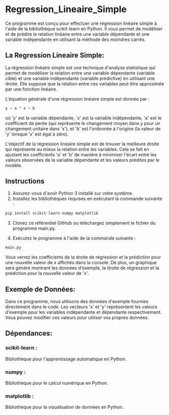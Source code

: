 # Regression_Lineaire_Simple

Ce programme est conçu pour effectuer une régression linéaire simple à l'aide de la bibliothèque scikit-learn en Python. Il vous permet de modéliser et de prédire la relation linéaire entre une variable dépendante et une variable indépendante en utilisant la méthode des moindres carrés.

## La Regression Lineaire Simple:

La régression linéaire simple est une technique d'analyse statistique qui permet de modéliser la relation entre une variable dépendante (variable cible) et une variable indépendante (variable prédictive) en utilisant une droite. Elle suppose que la relation entre ces variables peut être approximée par une fonction linéaire.

L'équation générale d'une régression linéaire simple est donnée par :

```python
y = a * x + b

```
où 'y' est la variable dépendante, 'x' est la variable indépendante, 'a' est le coefficient de pente (qui représente le changement moyen dans y pour un changement unitaire dans 'x'), et 'b' est l'ordonnée à l'origine (la valeur de 'y' lorsque 'x' est égal à zéro).

L'objectif de la régression linéaire simple est de trouver la meilleure droite qui représente au mieux la relation entre les variables. Cela se fait en ajustant les coefficients 'a' et 'b' de manière à minimiser l'écart entre les valeurs observées de la variable dépendante et les valeurs prédites par le modèle.

## Instructions
1. Assurez-vous d'avoir Python 3 installé sur votre système.
2. Installez les bibliothèques requises en exécutant la commande suivante :
 
```python
pip install scikit-learn numpy matplotlib
```
3. Clonez ce référentiel GitHub ou téléchargez simplement le fichier du programme main.py.


4. Exécutez le programme à l'aide de la commande suivante :

```python
main.py
```
Vous verrez les coefficients de la droite de régression et la prédiction pour une nouvelle valeur de x affichés dans la console. De plus, un graphique sera généré montrant les données d'exemple, la droite de régression et la prédiction pour la nouvelle valeur de 'x'.

## Exemple de Données:
Dans ce programme, nous utilisons des données d'exemple fournies directement dans le code. Les vecteurs 'x' et 'y' représentent les valeurs d'exemple pour les variables indépendante et dépendante respectivement. Vous pouvez modifier ces valeurs pour utiliser vos propres données.

## Dépendances:

### scikit-learn : 
Bibliothèque pour l'apprentissage automatique en Python.
### numpy : 
Bibliothèque pour le calcul numérique en Python.
### matplotlib : 
Bibliothèque pour la visualisation de données en Python.
 
